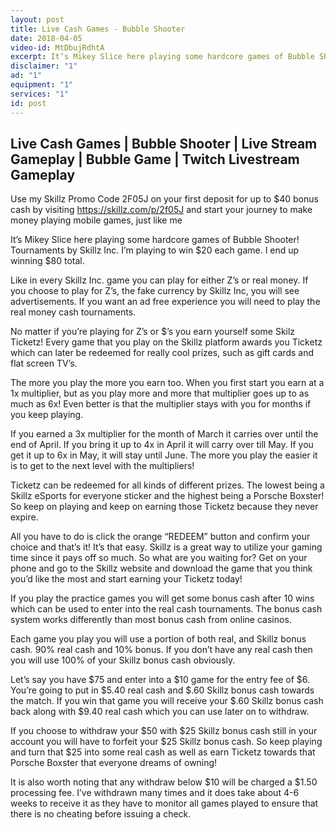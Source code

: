```yaml
---
layout: post
title: Live Cash Games - Bubble Shooter
date: 2018-04-05
video-id: MtDbujRdhtA
excerpt: It’s Mikey Slice here playing some hardcore games of Bubble Shooter! Tournaments by Skillz Inc. I’m playing to win $20 each game. I end up winning $80 total.
disclaimer: "1"
ad: "1"
equipment: "1"
services: "1"
id: post
---
```


## Live Cash Games | Bubble Shooter | Live Stream Gameplay | Bubble Game | Twitch Livestream Gameplay


Use my Skillz Promo Code 2F05J on your first deposit for up to $40 bonus cash by visiting https://skillz.com/p/2f05J and start your journey to make money playing mobile games, just like me

It’s Mikey Slice here playing some hardcore games of Bubble Shooter! Tournaments by Skillz Inc. I’m playing to win $20 each game. I end up winning $80 total.

Like in every Skillz Inc. game you can play for either Z’s or real money. If you choose to play for Z’s, the fake currency by Skillz Inc, you will see advertisements. If you want an ad free experience you will need to play the real money cash tournaments.

No matter if you’re playing for Z’s or $’s you earn yourself some Skilz Ticketz! Every game that you play on the Skillz platform awards you Ticketz which can later be redeemed for really cool prizes, such as gift cards and flat screen TV’s.

The more you play the more you earn too. When you first start you earn at a 1x multiplier, but as you play more and more that multiplier goes up to as much as 6x! Even better is that the multiplier stays with you for months if you keep playing.

If you earned a 3x multiplier for the month of March it carries over until the end of April. If you bring it up to 4x in April it will carry over till May. If you get it up to 6x in May, it will stay until June. The more you play the easier it is to get to the next level with the multipliers!

Ticketz can be redeemed for all kinds of different prizes. The lowest being a Skillz eSports for everyone sticker and the highest being a Porsche Boxster! So keep on playing and keep on earning those Ticketz because they never expire.

All you have to do is click the orange “REDEEM” button and confirm your choice and that’s it! It’s that easy. Skillz is a great way to utilize your gaming time since it pays off so much. So what are you waiting for? Get on your phone and go to the Skillz website and download the game that you think you’d like the most and start earning your Ticketz today!

If you play the practice games you will get some bonus cash after 10 wins which can be used to enter into the real cash tournaments. The bonus cash system works differently than most bonus cash from online casinos.

Each game you play you will use a portion of both real, and Skillz bonus cash. 90% real cash and 10% bonus. If you don’t have any real cash then you will use 100% of your Skillz bonus cash obviously.

Let’s say you have $75 and enter into a $10 game for the entry fee of $6. You’re going to put in $5.40 real cash and $.60 Skillz bonus cash towards the match. If you win that game you will receive your $.60 Skillz bonus cash back along with $9.40 real cash which you can use later on to withdraw.

If you choose to withdraw your $50 with $25 Skillz bonus cash still in your account you will have to forfeit your $25 Skillz bonus cash. So keep playing and turn that $25 into some real cash as well as earn Ticketz towards that Porsche Boxster that everyone dreams of owning!

It is also worth noting that any withdraw below $10 will be charged a $1.50 processing fee. I’ve withdrawn many times and it does take about 4-6 weeks to receive it as they have to monitor all games played to ensure that there is no cheating before issuing a check.